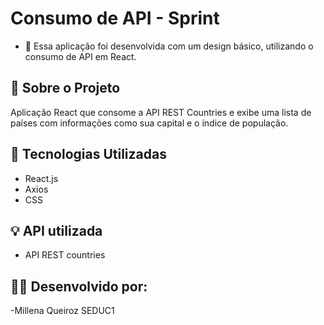 # Consumo de API - Sprint

- 🎯 Essa aplicação foi desenvolvida com um design básico, utilizando o consumo de API em React.

## 📌 Sobre o Projeto
Aplicação React que consome a API REST Countries e exibe uma lista de países com informações como sua capital e o índice de população.

## 🚀 Tecnologias Utilizadas
- React.js
- Axios
- CSS 

## 💡 API utilizada 

- API REST countries

## 👩‍💻 Desenvolvido por:

-Millena Queiroz  SEDUC1



